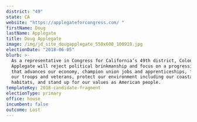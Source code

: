 ```yaml
---
district: "49"
state: CA
website: "https://applegateforcongress.com/ "
firstName: Doug
lastName: Applegate
title: Doug Applegate
image: /img/jd_site_dougapplegate_550x600_100918.jpg
electionDate: "2018-06-05"
blurb: >-
  As a representative in Congress for California’s 49th district, Colonel Doug
  Applegate will reject political brinkmanship and focus on a progressive vision
  that advances our economy, champion union jobs and apprenticeships, fight for
  our troops and veterans, protect our environment including our coastal
  habitats, and stand up for our values as American people.
templateKey: 2018-candidate-fragment
electionType: primary
office: house
incumbent: false
outcome: Lost
---
```

